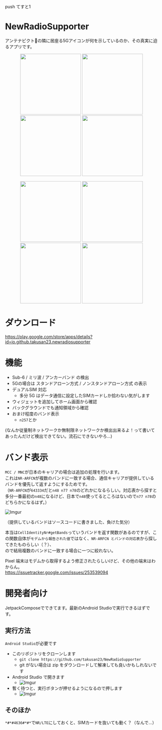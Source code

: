push てすと1

# NewRadioSupporter

アンテナピクト📶の隣に居座る5Gアイコンが何を示しているのか、その真実に迫るアプリです。

<p align="center">
<img width="200" src="https://imgur.com/CzCjQSn.jpg">
<img width="200" src="https://imgur.com/0mVypsW.jpg">
<img width="200" src="https://imgur.com/porNfMv.jpg">
<img width="200" src="https://imgur.com/HxdIGzT.jpg">
</p>

<p align="center">
<img width="200" src="https://imgur.com/Gy099KS.png">
<img width="200" src="https://imgur.com/QSx4MAQ.png">
<img width="200" src="https://imgur.com/S9x7ck0.png">
<img width="200" src="https://imgur.com/ypkZRDn.png">
</p>

# ダウンロード
https://play.google.com/store/apps/details?id=io.github.takusan23.newradiosupporter

# 機能
- Sub-6 / ミリ波 / アンカーバンド の検出
- 5Gの場合は スタンドアローン方式 / ノンスタンドアローン方式 の表示
- デュアルSIM 対応
  - 多分 5G はデータ通信に設定したSIMカードしか拾わない気がします
- ウィジェットを追加してホーム画面から確認
- バックグラウンドでも通知領域から確認
- おまけ程度のバンド表示
  - `n257`とか

(なんか従量制ネットワークか無制限ネットワークか検出出来るよ！って書いてあったんだけど検出できてない。流石にできないやろ...)

# バンド表示
`MCC / MNC`が日本のキャリアの場合は追加の処理を行います。  
これは`NR-ARFCN`が複数のバンドに一致する場合、通信キャリアが提供しているバンドを優先して返すようにするためです。  
（`NR-ARFCN`が`643334`だと`n48 n77 n78`のどれかになるらしい。対応表から探すと多分一番最初の`n48`になるけど、日本で`n48`使ってるところはないので`n77 n78`のどちらかになるはず。）

![Imgur](https://imgur.com/S6JMkun.png)

（提供しているバンドはソースコードに書きました、負けた気分）

本当は`CellIdentityNr#getBands`っていうバンドを返す関数があるのですが、この関数自体が`モデムから報告された値`ではなく、`NR-ARFCN とバンドの対応表`から探してきたものらしい（？）、  
ので結局複数のバンドに一致する場合に一つに絞れない。  

Pixel 端末はモデムから取得するよう修正されたらしいけど、その他の端末はわからん。  
https://issuetracker.google.com/issues/253539094

# 開発者向け
JetpackComposeでできてます。最新のAndroid Studioで実行できるはずです。

## 実行方法
`Android Studio`が必要です

- このリポジトリをクローンします
  - `git clone https://github.com/takusan23/NewRadioSupporter`
  - git がない場合は zip をダウンロードして解凍しても良いかもしれないです
- Android Studio で開きます
  - ![Imgur](https://imgur.com/9n2ygdE.png)
- 暫く待つと、実行ボタンが押せるようになるので押します
  - ![Imgur](https://imgur.com/O5855id.png)

## そのほか
`*#*#4636#*#*`で`NR/LTE`にしておくと、SIMカードを抜いても動く？（なんで...）
